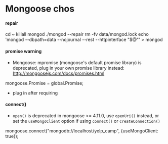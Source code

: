 # Mongoose chos

#### repair
cd ~
killall mongod
./mongod --repair
rm -fv data/mongod.lock
echo 'mongod --dbpath=data --nojournal --rest --httpinterface "$@"' > mongod


#### promise warning
* Mongoose: mpromise (mongoose's default promise library) is deprecated, plug in your own promise library
instead: http://mongoosejs.com/docs/promises.html


mongoose.Promise = global.Promise;
- plug in after requiring

#### connect()
* `open()` is deprecated in mongoose >= 4.11.0, use `openUri()` instead,
or set the `useMongoClient` option if using `connect()` or `createConnection()`

mongoose.connect("mongodb://localhost/yelp_camp", {useMongoClient: true});
